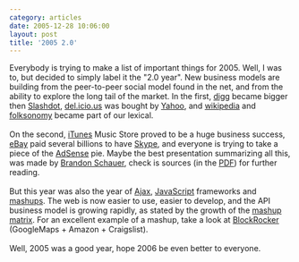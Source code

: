 ```yaml
---
category: articles
date: 2005-12-28 10:06:00
layout: post
title: '2005 2.0'
---
```


Everybody is trying to make a list of important things for 2005. Well, I was to, but decided to simply label it the "2.0 year". New business models are building from the peer-to-peer social model found in the net, and from the ability to explore the long tail of the market. In the first, <a href="http://digg.com">digg</a> became bigger then <a href="http://slashdot.org">Slashdot</a>, <a href="http://del.icio.us">del.icio.us</a> was bought by <a href="http://yahoo.com">Yahoo</a>, and <a href="http://wikipedia.org">wikipedia</a> and <a href="http://en.wikipedia.org/wiki/Folksonomy">folksonomy</a> became part of our lexical. <br ><br >On the second, <a href="http://www.apple.com/itunes/">iTunes</a> Music Store proved to be a huge business success, <a href="http://ebay.com">eBay</a> paid several billions to have <a href="http://skype.com">Skype</a>, and everyone is trying to take a piece of the <a href="http://google.com/adsense">AdSense</a> pie. Maybe the best presentation summarizing all this, was made by <a href="http://www.adaptivepath.com/publications/essays/archives/000547.php">Brandon Schauer</a>, check is sources (in the <a href="http://adaptivepath.com/images/publications/essays/What_puts_the_2_in_Web_20.pdf">PDF</a>) for further reading.<br ><br >But this year was also the year of <a href="http://en.wikipedia.org/wiki/AJAX">Ajax</a>, <a href="http://en.wikipedia.org/wiki/javascript">JavaScript</a> frameworks and <a href="http://en.wikipedia.org/wiki/Mashup_(web_application_hybrid)">mashups</a>. The web is now easier to use, easier to develop, and the API business model is growing rapidly, as stated by the growth of the <a href="http://www.programmableweb.com/matrix">mashup matrix</a>. For an excellent example of a mashup, take a look at <a href="http://www.blockrocker.com/">BlockRocker</a> (GoogleMaps + Amazon + Craigslist).<br ><br >Well, 2005 was a good year, hope 2006 be even better to everyone.
